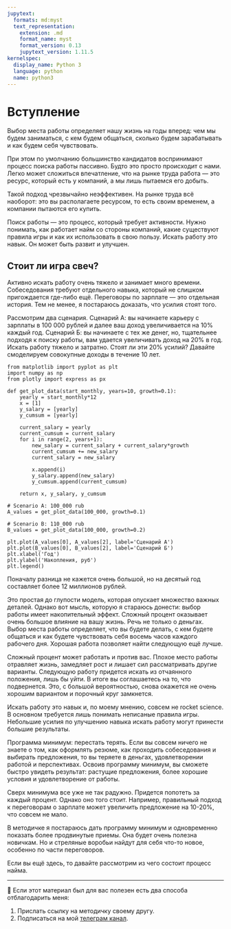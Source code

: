 ```yaml
---
jupytext:
  formats: md:myst
  text_representation:
    extension: .md
    format_name: myst
    format_version: 0.13
    jupytext_version: 1.11.5
kernelspec:
  display_name: Python 3
  language: python
  name: python3
---
```



# Вступление

Выбор места работы определяет нашу жизнь на годы вперед: чем мы будем заниматься, с кем будем общаться, сколько будем зарабатывать и как будем себя чувствовать.

При этом по умолчанию большинство кандидатов воспринимают процесс поиска работы пассивно. Будто это просто происходит с нами. Легко может сложиться впечатление, что на рынке труда работа — это ресурс, который есть у компаний, а мы лишь пытаемся его добыть.

Такой подход чрезвычайно неэффективен. На рынке труда всё наоборот: это вы располагаете ресурсом, то есть своим временем, а компании пытаются его купить.

Поиск работы — это процесс, который требует активности. Нужно понимать, как работает найм со стороны компаний, какие существуют правила игры и как их использовать в свою пользу. Искать работу это навык. Он может быть развит и улучшен.

## Стоит ли игра свеч?

Активно искать работу очень тяжело и занимает много времени. Собеседования требуют отдельного навыка, который не слишком пригождается где-либо ещё. Переговоры по зарплате — это отдельная история. Тем не менее, я постараюсь доказать, что усилия стоят того.

Рассмотрим два сценария. Сценарий А: вы начинаете карьеру с зарплаты в 100 000 рублей и далее ваш доход увеличивается на 10% каждый год. Сценарий Б: вы начинаете с тех же денег, но, тщательнее подходя к поиску работы, вам удается увеличивать доход на 20% в год. Искать работу тяжело и затратно. Стоят ли эти 20% усилий? Давайте смоделируем совокупные доходы в течение 10 лет.

```{code-cell}
from matplotlib import pyplot as plt
import numpy as np
from plotly import express as px

def get_plot_data(start_monthly, years=10, growth=0.1):
    yearly = start_monthly*12
    x = [1]
    y_salary = [yearly]
    y_cumsum = [yearly]

    current_salary = yearly
    current_cumsum = current_salary
    for i in range(2, years+1):
        new_salary = current_salary + current_salary*growth
        current_cumsum += new_salary
        current_salary = new_salary

        x.append(i)
        y_salary.append(new_salary)
        y_cumsum.append(current_cumsum)
    
    return x, y_salary, y_cumsum

# Scenario A: 100_000 rub
A_values = get_plot_data(100_000, growth=0.1)

# Scenario B: 110_000 rub
B_values = get_plot_data(100_000, growth=0.2)

plt.plot(A_values[0], A_values[2], label='Сценарий А')
plt.plot(B_values[0], B_values[2], label='Сценарий Б')
plt.xlabel('Год')
plt.ylabel('Накопления, руб')
plt.legend()
```

Поначалу разница не кажется очень большой, но на десятый год составляет более 12 миллионов рублей.

Это простая до глупости модель, которая опускает множество важных деталей. Однако вот мысль, которую я стараюсь донести: выбор работы имеет накопительный эффект. Сложный процент оказывает очень большое влияние на вашу жизнь. Речь не только о деньгах. Выбор места работы определяет, что вы будете делать, с кем будете общаться и как будете чувствовать себя восемь часов каждого рабочего дня. Хорошая работа позволяет найти следующую ещё лучше. 

Сложный процент может работать и против вас. Плохое место работы отравляет жизнь, замедляет рост и лишает сил рассматривать другие варианты. Следующую работу придется искать из отчаянного положения, лишь бы уйти. В итоге вы соглашаетесь на то, что подвернется. Это, с большой вероятностью, снова окажется не очень хорошим вариантом и порочный круг замкнется.

Искать работу это навык и, по моему мнению, совсем не rocket science. В основном требуется лишь понимать неписаные правила игры. Небольшие усилия по улучшению навыка искать работу могут принести большие результаты. 

Программа минимум: перестать терять. Если вы совсем ничего не знаете о том, как оформлять резюме, как проходить собеседования и выбирать предложения, то вы теряете в деньгах, удовлетворении работой и перспективах. Освоив программу минимум, вы сможете быстро увидеть результат: растущие предложения, более хорошие условия и удовлетворение от работы.

Сверх минимума все уже не так радужно. Придется попотеть за каждый процент. Однако оно того стоит. Например, правильный подход к переговорам о зарплате может увеличить предложение на 10-20%, что совсем не мало. 

В методичке я постараюсь дать программу минимум и одновременно показать более продвинутые приемы. Она будет очень полезна новичкам. Но и стреляные воробьи найдут для себя что-то новое, особенно по части переговоров.

Если вы ещё здесь, то давайте рассмотрим из чего состоит процесс найма.

---

🤗 Если этот материал был для вас полезен есть два способа отблагодарить меня:
1. Прислать ссылку на методичку своему другу.
2. Подписаться на мой [телеграм канал](https://t.me/boris_again).
